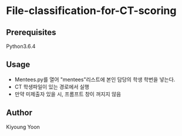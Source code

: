 ﻿ File-classification-for-CT-scoring
=====================


## Prerequisites
Python3.6.4


## Usage
* Mentees.py를 열어 "mentees"리스트에 본인 담당의 학생 학번을 넣는다.
* CT 학생파일이 있는 경로에서 실행
* 만약 미제출자 있을 시, 프롬프트 창이 꺼지지 않음


## Author

Kiyoung Yoon
  
